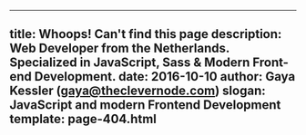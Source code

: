 ---
title: Whoops! Can't find this page
description: Web Developer from the Netherlands. Specialized in JavaScript, Sass & Modern Front-end Development.
date: 2016-10-10
author: Gaya Kessler (gaya@theclevernode.com)
slogan: JavaScript and modern Frontend Development
template: page-404.html
----

